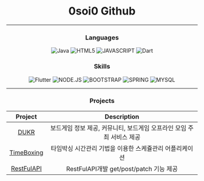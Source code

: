 <div align = "center">
  
# 0soi0 Github
  
---

### Languages
![Java](https://img.shields.io/badge/Java-E89844?style=for-the-badge&logo=openjdk&logoColor=white) ![HTML5](https://img.shields.io/badge/HTML5-E34F26?style=for-the-badge&logo=html5&logoColor=white) ![JAVASCRIPT](https://img.shields.io/badge/JavaScript-F7DF1E?style=for-the-badge&logo=JavaScript&logoColor=white) ![Dart](https://img.shields.io/badge/Dart-0175C2?style=for-the-badge&logo=Dart&logoColor=white)
### Skills
 ![Flutter](https://img.shields.io/badge/Flutter-02569B?style=for-the-badge&logo=Flutter&logoColor=white) ![NODE.JS](https://img.shields.io/badge/Node.js-43853D?style=for-the-badge&logo=node.js&logoColor=white) ![BOOTSTRAP](https://img.shields.io/badge/Bootstrap-563D7C?style=for-the-badge&logo=bootstrap&logoColor=white) ![SPRING](https://img.shields.io/badge/Spring-6DB33F?style=for-the-badge&logo=spring&logoColor=white) ![MYSQL](https://img.shields.io/badge/MySQL-00000F?style=for-the-badge&logo=mysql&logoColor=white)

---

### Projects

|Project|Description|
|:---:|:---:|
|[DUKR](https://github.com/Snowchori/DUKR.git)|보드게임 정보 제공, 커뮤니티, 보드게임 오프라인 모임 주최 서비스 제공|
|[TimeBoxing](https://github.com/0soi0/TimeBoxing_Flutter_Project.git)|타임박싱 시간관리 기법을 이용한 스케쥴관리 어플리케이션|
|[RestFulAPI](https://github.com/0soi0/node.js_restfulAPI.git)|RestFulAPI개발 get/post/patch 기능 제공|

</div>
